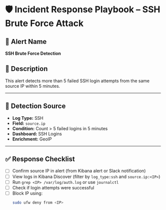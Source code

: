 # 🛡️ Incident Response Playbook – SSH Brute Force Attack

## 📌 Alert Name
**SSH Brute Force Detection**

## 🧭 Description
This alert detects more than 5 failed SSH login attempts from the same source IP within 5 minutes.

---

## 📂 Detection Source
- **Log Type:** SSH
- **Field:** `source.ip`
- **Condition:** Count > 5 failed logins in 5 minutes
- **Dashboard:** SSH Logins
- **Enrichment:** GeoIP

---

## ✅ Response Checklist

- [ ] Confirm source IP in alert (from Kibana alert or Slack notification)
- [ ] View logs in Kibana Discover (filter by `log_type:ssh` and `source.ip:<IP>`)
- [ ] Run `grep <IP> /var/log/auth.log` or use `journalctl`
- [ ] Check if login attempts were successful
- [ ] Block IP using:
  ```bash
  sudo ufw deny from <IP>
